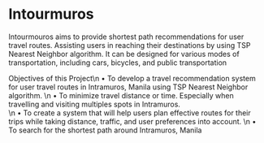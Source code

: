 # Intourmuros

Intourmouros aims to provide shortest path recommendations
for user travel routes. Assisting users in reaching their
destinations by using TSP Nearest Neighbor algorithm. It can be
designed for various modes of transportation, including cars,
bicycles, and public transportation

Objectives of this Project\n
• To develop a travel recommendation system for user travel routes in Intramuros, Manila using TSP Nearest Neighbor algorithm.
\n
• To minimize travel distance or time. Especially when travelling and visiting multiples spots in Intramuros.  
\n
• To create a system that will help users plan effective routes for their trips while taking distance, traffic, and user preferences into account. 
\n
• To search for the shortest path around Intramuros, Manila
